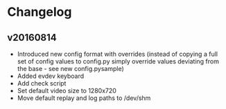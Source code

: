 # Changelog

## v20160814

* Introduced new config format with overrides (instead of copying a full set of config values to config.py simply override values deviating from the base - see new config.pysample)
* Added evdev keyboard
* Add check script
* Set default video size to 1280x720
* Move default replay and log paths to /dev/shm
